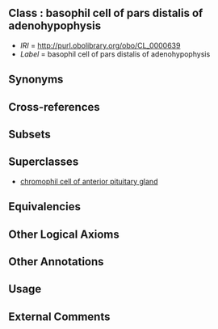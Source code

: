 
## Class : basophil cell of pars distalis of adenohypophysis

 * *IRI* = http://purl.obolibrary.org/obo/CL_0000639
 * *Label* = basophil cell of pars distalis of adenohypophysis

## Synonyms


## Cross-references


## Subsets


## Superclasses

 * [chromophil cell of anterior pituitary gland](../../CL/37/CL_0000637.md)

## Equivalencies


## Other Logical Axioms


## Other Annotations


## Usage


## External Comments

